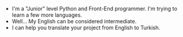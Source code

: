 - I'm a "Junior" level Python and Front-End programmer. I'm trying to learn a few more languages.
- Well... My English can be considered intermediate.
- I can help you translate your project from English to Turkish.
